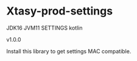 # Xtasy-prod-settings
JDK16 JVM11 SETTINGS kotlin

v1.0.0

Install this library to get settings MAC compatible.

